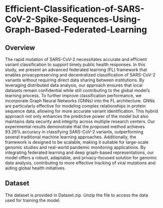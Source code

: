 # Efficient-Classification-of-SARS-CoV-2-Spike-Sequences-Using-Graph-Based-Federated-Learning
## Overview
The rapid mutation of SARS-CoV-2 necessitates accurate and efficient variant classification to support timely public health responses. In this study, we present an advanced federated learning (FL) framework that enables privacypreserving and decentralized classification of SARS-CoV-2 variants without requiring direct data sharing between institutions. By leveraging distributed data analysis, our approach ensures that local datasets remain confidential while still contributing to the global model’s learning process. To further improve classification performance, we incorporate Graph Neural Networks (GNNs) into the FL architecture. GNNs are particularly effective for modeling complex relationships in protein sequence data, allowing for more accurate variant identification. This hybrid approach not only enhances the predictive power of the model but also maintains data security and integrity across multiple research centers. Our experimental results demonstrate that the proposed method achieves 93.26% accuracy in classifying SARS-CoV-2 variants, outperforming several traditional machine learning approaches. Additionally, the framework is designed to be scalable, making it suitable for large-scale genomic studies and real-world pandemic monitoring applications. By integrating federated learning and deep graph-based representations, our model offers a robust, adaptable, and privacy-focused solution for genomic data analysis, contributing to more effective tracking of viral mutations and aiding global health initiatives.
## Dataset
The dataset is provided in Dataset.zip.
Unzip the file to access the data used for training the model.

